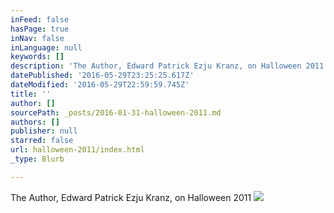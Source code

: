 ```yaml
---
inFeed: false
hasPage: true
inNav: false
inLanguage: null
keywords: []
description: 'The Author, Edward Patrick Ezju Kranz, on Halloween 2011'
datePublished: '2016-05-29T23:25:25.617Z'
dateModified: '2016-05-29T22:59:59.745Z'
title: ''
author: []
sourcePath: _posts/2016-01-31-halloween-2011.md
authors: []
publisher: null
starred: false
url: halloween-2011/index.html
_type: Blurb

---
```

The Author, Edward Patrick Ezju Kranz, on Halloween 2011
![](https://the-grid-user-content.s3-us-west-2.amazonaws.com/07f06da1-e9cd-44d2-ab23-30b472244ade.jpg)
